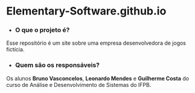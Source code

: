 # Elementary-Software.github.io
* ### O que o projeto é?
Esse repositório é um site sobre uma empresa desenvolvedora de jogos fictícia.
* ### Quem são os responsáveis?
Os alunos **Bruno Vasconcelos**, **Leonardo Mendes** e **Guilherme Costa** do curso de Análise e Desenvolvimento de Sistemas do IFPB.